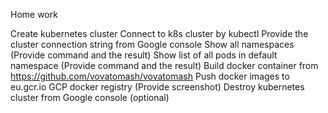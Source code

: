 Home work

Create kubernetes cluster 
Connect to k8s cluster by kubectl
Provide the cluster connection string from Google console
Show all namespaces (Provide command and the result)
Show list of all pods in default namespace (Provide command and the result)
Build docker container from https://github.com/vovatomash/vovatomash
Push docker images to eu.gcr.io  GCP docker registry (Provide screenshot)
Destroy kubernetes cluster from Google console (optional)